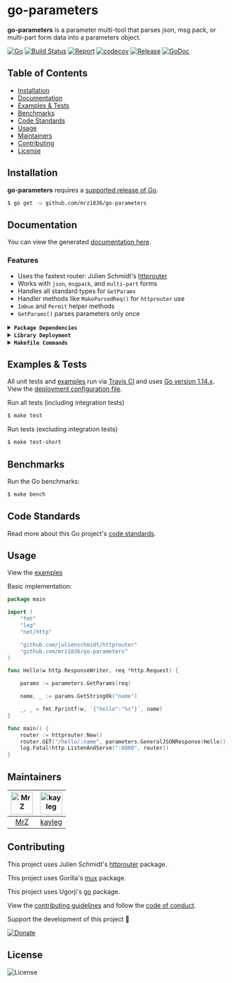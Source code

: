 # go-parameters
**go-parameters** is a parameter multi-tool that parses json, msg pack, or multi-part form data into a parameters object.

[![Go](https://img.shields.io/github/go-mod/go-version/mrz1836/go-parameters)](https://golang.org/)
[![Build Status](https://travis-ci.com/mrz1836/go-parameters.svg?branch=master)](https://travis-ci.com/mrz1836/go-parameters)
[![Report](https://goreportcard.com/badge/github.com/mrz1836/go-parameters?style=flat&p=1)](https://goreportcard.com/report/github.com/mrz1836/go-parameters)
[![codecov](https://codecov.io/gh/mrz1836/go-parameters/branch/master/graph/badge.svg)](https://codecov.io/gh/mrz1836/go-parameters)
[![Release](https://img.shields.io/github/release-pre/mrz1836/go-parameters.svg?style=flat)](https://github.com/mrz1836/go-parameters/releases)
[![GoDoc](https://godoc.org/github.com/mrz1836/go-parameters?status.svg&style=flat)](https://pkg.go.dev/github.com/mrz1836/go-parameters)

## Table of Contents
- [Installation](#installation)
- [Documentation](#documentation)
- [Examples & Tests](#examples--tests)
- [Benchmarks](#benchmarks)
- [Code Standards](#code-standards)
- [Usage](#usage)
- [Maintainers](#maintainers)
- [Contributing](#contributing)
- [License](#license)

## Installation

**go-parameters** requires a [supported release of Go](https://golang.org/doc/devel/release.html#policy).
```bash
$ go get -u github.com/mrz1836/go-parameters
```

## Documentation
You can view the generated [documentation here](https://pkg.go.dev/github.com/mrz1836/go-parameters).

### Features
- Uses the fastest router: Julien Schmidt's [httprouter](https://github.com/julienschmidt/httprouter)
- Works with `json`, `msgpack`, and `multi-part` forms
- Handles all standard types for `GetParams`
- Handler methods like `MakeParsedReq()` for `httprouter` use
- `Imbue` and `Permit` helper methods
- `GetParams()` parses parameters only once

<details>
<summary><strong><code>Package Dependencies</code></strong></summary>

- Gorilla's [mux](https://github.com/gorilla/mux) package.
- Julien Schmidt's [httprouter](https://github.com/julienschmidt/httprouter) package.
- Ugorji's [go](https://github.com/ugorji/go) package.
</details>

<details>
<summary><strong><code>Library Deployment</code></strong></summary>

[goreleaser](https://github.com/goreleaser/goreleaser) for easy binary or library deployment to Github and can be installed via: `brew install goreleaser`.

The [.goreleaser.yml](.goreleaser.yml) file is used to configure [goreleaser](https://github.com/goreleaser/goreleaser).

Use `make release-snap` to create a snapshot version of the release, and finally `make release` to ship to production.
</details>

<details>
<summary><strong><code>Makefile Commands</code></strong></summary>

View all `makefile` commands
```bash
$ make help
```

List of all current commands:
```text
bench                          Run all benchmarks in the Go application
clean                          Remove previous builds and any test cache data
clean-mods                     Remove all the Go mod cache
coverage                       Shows the test coverage
godocs                         Sync the latest tag with GoDocs
help                           Show all make commands available
lint                           Run the Go lint application
release                        Full production release (creates release in Github)
release-test                   Full production test release (everything except deploy)
release-snap                   Test the full release (build binaries)
run-examples                   Runs all the examples
tag                            Generate a new tag and push (IE: make tag version=0.0.0)
tag-remove                     Remove a tag if found (IE: make tag-remove version=0.0.0)
tag-update                     Update an existing tag to current commit (IE: make tag-update version=0.0.0)
test                           Runs vet, lint and ALL tests
test-short                     Runs vet, lint and tests (excludes integration tests)
update                         Update all project dependencies
update-releaser                Update the goreleaser application
vet                            Run the Go vet application
```
</details>

## Examples & Tests
All unit tests and [examples](examples/examples.go) run via [Travis CI](https://travis-ci.org/mrz1836/go-parameters) and uses [Go version 1.14.x](https://golang.org/doc/go1.14). View the [deployment configuration file](.travis.yml).

Run all tests (including integration tests)
```bash
$ make test
```

Run tests (excluding integration tests)
```bash
$ make test-short
```

## Benchmarks
Run the Go benchmarks:
```bash
$ make bench
```

## Code Standards
Read more about this Go project's [code standards](CODE_STANDARDS.md).

## Usage
View the [examples](examples/examples.go)

Basic implementation:
```go
package main

import (
    "fmt"
	"log"
	"net/http"

	"github.com/julienschmidt/httprouter"
	"github.com/mrz1836/go-parameters"
)

func Hello(w http.ResponseWriter, req *http.Request) {

	params := parameters.GetParams(req)

	name, _ := params.GetStringOk("name")

	_, _ = fmt.Fprintf(w, `{"hello":"%s"}`, name)
}

func main() {
    router := httprouter.New()
	router.GET("/hello/:name", parameters.GeneralJSONResponse(Hello))
	log.Fatal(http.ListenAndServe(":8080", router))
}
```

## Maintainers

| [<img src="https://github.com/mrz1836.png" height="50" alt="MrZ" />](https://github.com/mrz1836) | [<img src="https://github.com/kayleg.png" height="50" alt="kayleg" />](https://github.com/kayleg) |
|:---:|:---:|
| [MrZ](https://github.com/mrz1836) | [kayleg](https://github.com/kayleg) |

## Contributing

This project uses Julien Schmidt's [httprouter](https://github.com/julienschmidt/httprouter) package.

This project uses Gorilla's [mux](https://github.com/gorilla/mux) package.

This project uses Ugorji's [go](https://github.com/ugorji/go) package.

View the [contributing guidelines](CONTRIBUTING.md) and follow the [code of conduct](CODE_OF_CONDUCT.md).

Support the development of this project 🙏

[![Donate](https://img.shields.io/badge/donate-bitcoin-brightgreen.svg)](https://mrz1818.com/?tab=tips&af=go-parameters)

## License

![License](https://img.shields.io/github/license/mrz1836/go-parameters.svg?style=flat&p=1)

